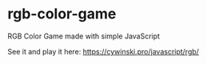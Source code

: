 # rgb-color-game

RGB Color Game made with simple JavaScript

See it and play it here: https://cywinski.pro/javascript/rgb/
